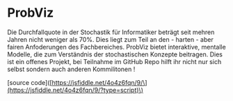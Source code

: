 # ProbViz

Die Durchfallquote in der Stochastik für Informatiker beträgt seit mehren Jahren nicht weniger als 70%. Dies liegt zum Teil an den - harten  - aber fairen Anfoderungen des Fachbereiches. ProbViz bietet interaktive, mentalle Modelle, die zum Verständnis der stochastischen Konzepte beitragen. Dies ist ein offenes Projekt, bei Teilnahme im GitHub Repo hilft ihr nicht nur sich selbst sondern auch anderen Kommilitonen !

\[source code\]\([https://jsfiddle.net/4o4z6fqn/9/\](https://jsfiddle.net/4o4z6fqn/9/?type=script)\)

